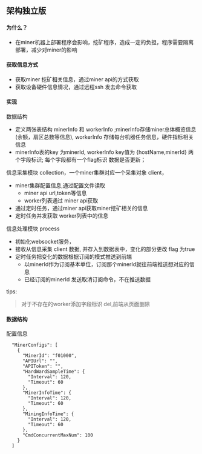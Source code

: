## 架构独立版

#### 为什么？
* 在miner机器上部署程序会影响，挖矿程序，造成一定的负担，程序需要隔离部署，减少对miner的影响

#### 获取信息方式
* 获取miner 挖矿相关信息，通过miner api的方式获取
* 获取设备硬件信息情况，通过远程ssh 发去命令获取

#### 实现
数据结构
* 定义两张表结构 minerInfo 和 workerInfo ;minerInfo存储miner总体概览信息(余额，扇区总数等信息), workerInfo 存储每台机器任务信息，硬件指标相关信息
* minerInfo表的key 为minerId, workerInfo key值为 {hostName,minerId} 两个字段标识; 每个字段都有一个flag标识 数据是否更新；

信息采集模块 collection，一个miner集群对应一个采集对象 client，
* miner集群配置信息,通过配置文件读取
    * miner api url,token等信息
    * worker列表通过 miner api获取
* 通过定时任务，通过miner api获取miner挖矿相关的信息
* 定时任务并发获取 worker列表中的信息 

信息处理模块 process
* 初始化websocket服务，
* 接收从信息采集 client 数据, 并存入到数据表中，变化的部分更改 flag 为true
* 定时任务把变化的数据根据订阅的模式推送到前端
    * 以minerId作为订阅基本单位，订阅那个minerId就往前端推送想对应的信息 
    * 已经订阅的minerId 发送取消订阅命令，不在推送数据 
    
tips:
> 对于不存在的worker添加字段标识 del,前端从页面删除 

#### 数据结构
配置信息

      "MinerConfigs": [
        {
          "MinerId": "f01000",
          "APIUrl": "",
          "APIToken": "",
          "HardWardSampleTime": {
            "Interval": 120,
            "Timeout": 60
          },
          "MinerInfoTime": {
            "Interval": 120,
            "Timeout": 60
          },
          "MiningInfoTime": {
            "Interval": 120,
            "Timeout": 60
          },
          "CmdConcurrentMaxNum": 100
        }
      ]

        